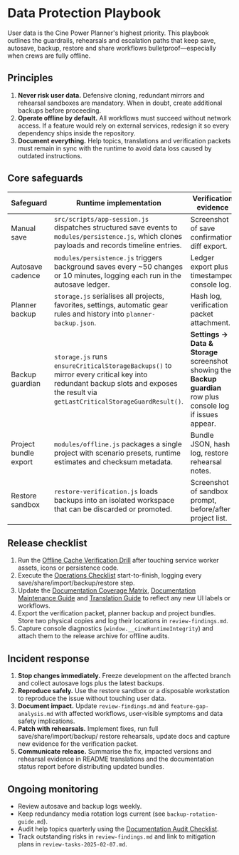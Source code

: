 # Data Protection Playbook

User data is the Cine Power Planner's highest priority. This playbook outlines
the guardrails, rehearsals and escalation paths that keep save, autosave,
backup, restore and share workflows bulletproof—especially when crews are fully
offline.

## Principles

1. **Never risk user data.** Defensive cloning, redundant mirrors and rehearsal
   sandboxes are mandatory. When in doubt, create additional backups before
   proceeding.
2. **Operate offline by default.** All workflows must succeed without network
   access. If a feature would rely on external services, redesign it so every
   dependency ships inside the repository.
3. **Document everything.** Help topics, translations and verification packets
   must remain in sync with the runtime to avoid data loss caused by outdated
   instructions.

## Core safeguards

| Safeguard | Runtime implementation | Verification evidence |
| --- | --- | --- |
| Manual save | `src/scripts/app-session.js` dispatches structured save events to `modules/persistence.js`, which clones payloads and records timeline entries. | Screenshot of save confirmation, diff export. |
| Autosave cadence | `modules/persistence.js` triggers background saves every ~50 changes or 10 minutes, logging each run in the autosave ledger. | Ledger export plus timestamped console log. |
| Planner backup | `storage.js` serialises all projects, favorites, settings, automatic gear rules and history into `planner-backup.json`. | Hash log, verification packet attachment. |
| Backup guardian | `storage.js` runs `ensureCriticalStorageBackups()` to mirror every critical key into redundant backup slots and exposes the result via `getLastCriticalStorageGuardResult()`. | **Settings → Data & Storage** screenshot showing the **Backup guardian** row plus console log if issues appear. |
| Project bundle export | `modules/offline.js` packages a single project with scenario presets, runtime estimates and checksum metadata. | Bundle JSON, hash log, restore rehearsal notes. |
| Restore sandbox | `restore-verification.js` loads backups into an isolated workspace that can be discarded or promoted. | Screenshot of sandbox prompt, before/after project list. |

## Release checklist

1. Run the [Offline Cache Verification Drill](offline-cache-verification-drill.md)
   after touching service worker assets, icons or persistence code.
2. Execute the [Operations Checklist](operations-checklist.md) start-to-finish,
   logging every save/share/import/backup/restore step.
3. Update the [Documentation Coverage Matrix](documentation-coverage-matrix.md),
   [Documentation Maintenance Guide](documentation-maintenance.md) and
   [Translation Guide](translation-guide.md) to reflect any new UI labels or
   workflows.
4. Export the verification packet, planner backup and project bundles. Store two
   physical copies and log their locations in `review-findings.md`.
5. Capture console diagnostics (`window.__cineRuntimeIntegrity`) and attach them
   to the release archive for offline audits.

## Incident response

1. **Stop changes immediately.** Freeze development on the affected branch and
   collect autosave logs plus the latest backups.
2. **Reproduce safely.** Use the restore sandbox or a disposable workstation to
   reproduce the issue without touching user data.
3. **Document impact.** Update `review-findings.md` and `feature-gap-analysis.md`
   with affected workflows, user-visible symptoms and data safety implications.
4. **Patch with rehearsals.** Implement fixes, run full save/share/import/backup/
   restore rehearsals, update docs and capture new evidence for the verification
   packet.
5. **Communicate release.** Summarise the fix, impacted versions and rehearsal
   evidence in README translations and the documentation status report before
   distributing updated bundles.

## Ongoing monitoring

- Review autosave and backup logs weekly.
- Keep redundancy media rotation logs current (see `backup-rotation-guide.md`).
- Audit help topics quarterly using the [Documentation Audit Checklist](documentation-audit-checklist.md).
- Track outstanding risks in `review-findings.md` and link to mitigation plans in
  `review-tasks-2025-02-07.md`.
